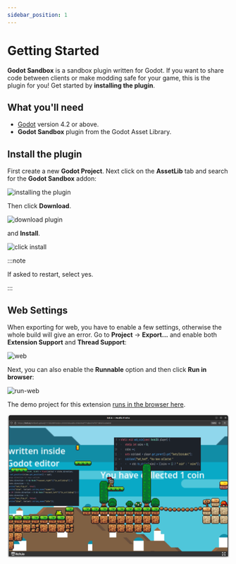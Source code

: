 ```yaml
---
sidebar_position: 1
---
```


# Getting Started

**Godot Sandbox** is a sandbox plugin written for Godot. If you want to share code between clients or make modding safe for your game, this is the plugin for you!  Get started by **installing the plugin**.

## What you'll need

- [Godot](https://godotengine.org/download/) version 4.2 or above.
- **Godot Sandbox** plugin from the Godot Asset Library.

## Install the plugin

First create a new **Godot Project**. Next click on the **AssetLib** tab and search for the **Godot Sandbox** addon:

![installing the plugin](/img/intro/install-addon.png)

Then click **Download**.

![download plugin](/img/intro/download-addon.png)

and **Install**.

![click install](/img/intro/click-install.png)

:::note

If asked to restart, select yes.

:::

## Web Settings

When exporting for web, you have to enable a few settings, otherwise the whole build will give an error. Go to **Project** -> **Export...** and enable both **Extension Support** and **Thread Support**:

![web](/img/intro/web.png)

Next, you can also enable the **Runnable** option and then click **Run in browser**:

![run-web](/img/intro/run-web.png)

The demo project for this extension [runs in the browser here](https://gonzerelli.itch.io/demo).

![demo screenshot](demoshot.png)
